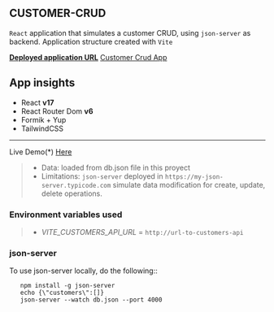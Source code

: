 ## CUSTOMER-CRUD

`React` application that simulates a customer CRUD, using `json-server` as backend. Application structure created with `Vite`

<u>**Deployed application URL**</u> [Customer Crud App](https://dmeritano-customers-crud.netlify.app)

## App insights

* React **v17**
* React Router Dom **v6**
* Formik + Yup
* TailwindCSS


---
Live Demo(*) [Here](https://dmeritano-customers-crud.netlify.app)

> * Data: loaded from db.json file in this proyect
> * Limitations: `json-server` deployed in `https://my-json-server.typicode.com` simulate data modification for create, update, delete operations. 

### Environment variables used
> * *VITE_CUSTOMERS_API_URL* = `http://url-to-customers-api`


### json-server 

To use json-server locally, do the following::

```properties
   npm install -g json-server
   echo {\"customers\":[]}
   json-server --watch db.json --port 4000
```


